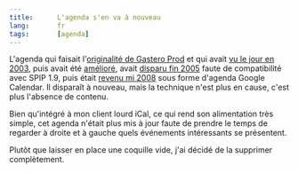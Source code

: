```yaml
---
title:      L'agenda s'en va à nouveau
lang:       fr
tags:       [agenda]
---
```


L'agenda qui faisait l'[originalité de Gastero Prod](http://www.spip-herbier.net/14) et qui avait [vu le jour en 2003](http://www.spip-contrib.net/Realiser-un-agenda-avec-SPIP), puis avait été [amélioré](/2003/12/le-meme-agenda-que-gastero-prod-avec-spip.html), avait [disparu fin 2005](/2005/11/la-fin-de-l-agenda-gastero-prod.html) faute de compatibilité avec SPIP 1.9, puis était [revenu mi 2008](/2008/07/le-retour-de-l-agenda-gastero-prod.html) sous forme d'agenda Google Calendar. Il disparaît à nouveau, mais la technique n'est plus en cause, c'est plus l'absence de contenu.


Bien qu'intégré à mon client lourd iCal, ce qui rend son alimentation très simple, cet agenda n'était plus mis à jour faute de prendre le temps de regarder à droite et à gauche quels événements intéressants se présentent.

Plutôt que laisser en place une coquille vide, j'ai décidé de la supprimer complètement.
